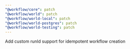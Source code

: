 ```yaml
---
"@workflow/core": patch
"@workflow/world": patch
"@workflow/world-local": patch
"@workflow/world-postgres": patch
"@workflow/world-testing": patch
---
```


Add custom runId support for idempotent workflow creation
